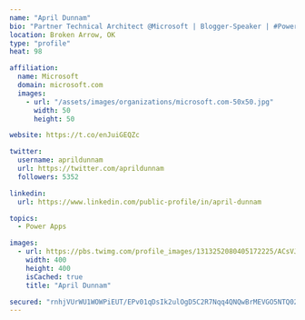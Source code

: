 ```yaml
---
name: "April Dunnam"
bio: "Partner Technical Architect @Microsoft | Blogger-Speaker | #PowerApps, #PowerAutomate, #Office365, #SharePoint | #WIT | #Karaoke Queen"
location: Broken Arrow, OK
type: "profile"
heat: 98

affiliation:
  name: Microsoft
  domain: microsoft.com
  images:
    - url: "/assets/images/organizations/microsoft.com-50x50.jpg"
      width: 50
      height: 50

website: https://t.co/enJuiGEQZc

twitter:
  username: aprildunnam
  url: https://twitter.com/aprildunnam
  followers: 5352

linkedin:
  url: https://www.linkedin.com/public-profile/in/april-dunnam

topics:
  - Power Apps

images:
  - url: https://pbs.twimg.com/profile_images/1313252080405172225/ACsVJFqU_400x400.jpg
    width: 400
    height: 400
    isCached: true
    title: "April Dunnam"

secured: "rnhjVUrWU1WOWPiEUT/EPv01qDsIk2ulOgD5C2R7Nqq4QNQwBrMEVGO5NTQ02mL+Fvwim2Cd87C2O49mvwVBgXVEdLeF8KnWIEf4fMr9AzjvOqC/siL59jlwZz4jzQB1at1ZlUu22nbN4EzmPxSg7kIN8xR63fQ4x5CN8/L1nDehrtFhQUMVs/PiIATQJ30qCWLa0ootpc+V5vFguj0Vf804JATPCdgqib6lf6i0yjc4fVTOZR37lkPKI05K5M/JrncBYVK6JWoKKmoUsaqgNYpavS9n4rUfPV8ujjrd3Ul9WtKsnVd74L/nl6T5CBPbvMEB3jw4zc3EGZ+lQ3jldmckdHSIpue2Li378vqMaiiybJScuWmyNyv7aVdzcN7hTwqzB5UgnOeWjIs4wWLwM5LipNwmoCuwGOcRjfIWDh8=;kFln001aJ28qL/1YObBG/g=="
---
```


